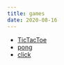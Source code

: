 ```yaml
---
title: games
date: 2020-08-16
---
```


-   [TicTacToe](/games/tictactoe)
-   [pong](/games/pong)
-   [click](/games/click)
